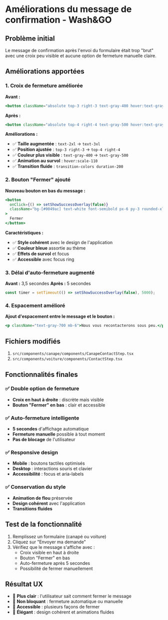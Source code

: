 # Améliorations du message de confirmation - Wash&GO

## Problème initial

Le message de confirmation après l'envoi du formulaire était trop "brut" avec une croix peu visible et aucune option de fermeture manuelle claire.

## Améliorations apportées

### 1. Croix de fermeture améliorée

**Avant :**
```jsx
<button className="absolute top-3 right-3 text-gray-400 hover:text-gray-700 text-2xl font-bold focus:outline-none">
```

**Après :**
```jsx
<button className="absolute top-4 right-4 text-gray-500 hover:text-gray-700 text-3xl font-bold focus:outline-none transition-colors duration-200 hover:scale-110">
```

**Améliorations :**
- ✅ **Taille augmentée** : `text-2xl` → `text-3xl`
- ✅ **Position ajustée** : `top-3 right-3` → `top-4 right-4`
- ✅ **Couleur plus visible** : `text-gray-400` → `text-gray-500`
- ✅ **Animation au survol** : `hover:scale-110`
- ✅ **Transition fluide** : `transition-colors duration-200`

### 2. Bouton "Fermer" ajouté

**Nouveau bouton en bas du message :**
```jsx
<button
  onClick={() => setShowSuccessOverlay(false)}
  className="bg-[#0049ac] text-white font-semibold px-6 py-3 rounded-xl hover:bg-blue-700 transition-colors duration-200 focus:outline-none focus:ring-2 focus:ring-blue-300"
>
  Fermer
</button>
```

**Caractéristiques :**
- ✅ **Style cohérent** avec le design de l'application
- ✅ **Couleur bleue** assortie au thème
- ✅ **Effets de survol** et focus
- ✅ **Accessible** avec focus ring

### 3. Délai d'auto-fermeture augmenté

**Avant :** 3,5 secondes
**Après :** 5 secondes

```jsx
const timer = setTimeout(() => setShowSuccessOverlay(false), 5000);
```

### 4. Espacement amélioré

**Ajout d'espacement entre le message et le bouton :**
```jsx
<p className="text-gray-700 mb-6">Nous vous recontacterons sous peu.</p>
```

## Fichiers modifiés

1. `src/components/canape/components/CanapeContactStep.tsx`
2. `src/components/voiture/components/ContactStep.tsx`

## Fonctionnalités finales

### ✅ **Double option de fermeture**
- **Croix en haut à droite** : discrète mais visible
- **Bouton "Fermer" en bas** : clair et accessible

### ✅ **Auto-fermeture intelligente**
- **5 secondes** d'affichage automatique
- **Fermeture manuelle** possible à tout moment
- **Pas de blocage** de l'utilisateur

### ✅ **Responsive design**
- **Mobile** : boutons tactiles optimisés
- **Desktop** : interactions souris et clavier
- **Accessibilité** : focus et aria-labels

### ✅ **Conservation du style**
- **Animation de flou** préservée
- **Design cohérent** avec l'application
- **Transitions fluides**

## Test de la fonctionnalité

1. Remplissez un formulaire (canapé ou voiture)
2. Cliquez sur "Envoyer ma demande"
3. Vérifiez que le message s'affiche avec :
   - Croix visible en haut à droite
   - Bouton "Fermer" en bas
   - Auto-fermeture après 5 secondes
   - Possibilité de fermer manuellement

## Résultat UX

- 🎯 **Plus clair** : l'utilisateur sait comment fermer le message
- 🎯 **Non bloquant** : fermeture automatique ou manuelle
- 🎯 **Accessible** : plusieurs façons de fermer
- 🎯 **Élégant** : design cohérent et animations fluides 